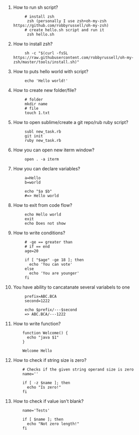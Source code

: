 1. How to run sh script?
      
            # install zsh
             zsh (personally I use zsh+oh-my-zsh https://github.com/robbyrussell/oh-my-zsh)
            # create hello.sh script and run it
             zsh hello.sh 
3. How to install zsh?
            
            sh -c "$(curl -fsSL https://raw.githubusercontent.com/robbyrussell/oh-my-zsh/master/tools/install.sh)"
2. How to puts hello world with script?
            
            echo 'Hello world!'
3. How to create new folder/file?
            
            # folder
            mkdir name
            # file
            touch 1.txt
4. How to open sublime/create a git repo/rub ruby script?
            
            subl new_task.rb
            git init
            ruby new_task.rb
5. How you can open new iterm window?
            
            open . -a iterm
6. How you can declare variables?
            
            a=Hello
            b=world

            echo "$a $b"
            #=> Hello world
            
7. How to exit from code flow?

            echo Hello world
            exit
            echo Does not show
8. How to write conditions?
            
            # -ge == greater than
            # if == end
            age=20

            if [ "$age" -ge 18 ]; then
              echo 'You can vote'
            else
              echo 'You are younger'
            fi
9. You have ability to cancatanate several variabels to one

            prefix=ABC.BCA
            second=1222

            echo $prefix/---$second
            => ABC.BCA/---1222
10. How to write function?
            
            function Welcome() {
              echo "java $1"
            }

            Welcome Hello
11. How to check if string size is zero?
            
            # Checks if the given string operand size is zero
            name=''

            if [ -z $name ]; then
              echo "Is zero!"
            fi
12. How to check if value isn't blank?
            
            name='Tests'

            if [ $name ]; then
              echo "Not zero length!"
            fi
